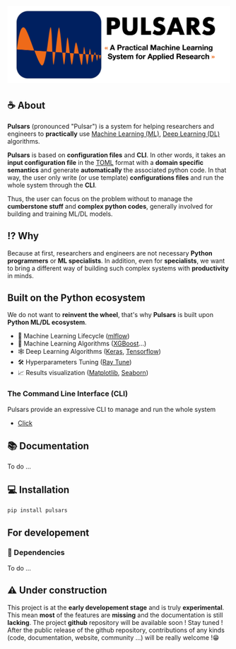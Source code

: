 
# <img src="https://raw.githubusercontent.com/altar31/altar31/fd3133b864f207c7633112e75399e910b49959c8/public/logo-pulsars-bg.png" alt="Image Title" width="800" height="auto">

## ☕️ About
**Pulsars** (pronounced "Pulsar") is a system for helping researchers and engineers to **practically** use [Machine Learning (ML)](https://en.wikipedia.org/wiki/Machine_learning), [Deep Learning (DL)](https://en.wikipedia.org/wiki/Deep_learning) algorithms.


**Pulsars** is based on **configuration files** and **CLI**. In other words, it takes an **input configuration file** in the [TOML](https://toml.io/en/) format with a **domain specific semantics** and generate **automatically** the associated python code.
In that way, the user only write (or use template) **configurations files** and run the whole system through the **CLI**.

Thus, the user can focus on the problem without to manage the **cumberstone stuff** and **complex python codes**, generally involved for building and training ML/DL models.


## ⁉️ Why
Because at first, researchers and engineers are not necessary **Python programmers** or **ML specialists**. 
In addition, even for **specialists**, we want to bring a different way of building such complex systems with **productivity** in minds.

## Built on the Python ecosystem

We do not want to **reinvent the wheel**, that's why **Pulsars** is built upon **Python ML/DL ecosystem**. 

- 🔁 Machine Learning Lifecycle ([mlflow](https://mlflow.org/))
- 🤖 Machine Learning Algorithms ([XGBoost](https://xgboost.readthedocs.io/en/stable/)...)
- 🕸️ Deep Learning Algorithms ([Keras](https://keras.io/), [Tensorflow](https://www.tensorflow.org/))
- 🛠️ Hyperparameters Tuning ([Ray Tune](https://docs.ray.io/en/latest/tune/index.html))
- 📈 Results visualization ([Matplotlib](https://matplotlib.org/), [Seaborn](https://seaborn.pydata.org/index.html))

### The Command Line Interface (CLI)
Pulsars provide an expressive CLI to manage and run the whole system 

- [Click](https://panel.holoviz.org/index.html)

## 📚 Documentation

To do ...


## 💻 Installation

```bash
pip install pulsars
```

## For developement

### 🔗 Dependencies

To do ...

## ⚠️ Under construction
This project is at the **early developement stage** and is truly **experimental**.
This mean **most** of the features are **missing** and the documentation is still **lacking**.
The project **github** repository will be available soon ! Stay tuned !
After the public release of the github repository, contributions of any kinds (code, documentation, website, community ...) will be really welcome !😁



